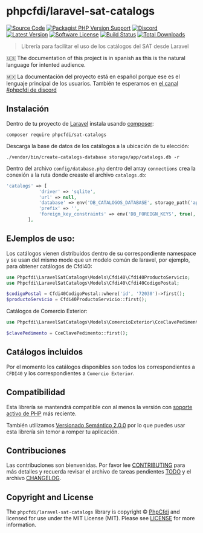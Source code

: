 # phpcfdi/laravel-sat-catalogs

[![Source Code][badge-source]][source]
[![Packagist PHP Version Support][badge-php-version]][php-version]
[![Discord][badge-discord]][discord]
[![Latest Version][badge-release]][release]
[![Software License][badge-license]][license]
[![Build Status][badge-build]][build]
[![Total Downloads][badge-downloads]][downloads]

> Librería para facilitar el uso de los catálogos del SAT desde Laravel

:us: The documentation of this project is in spanish as this is the natural language for intented audience.

:mexico: La documentación del proyecto está en español porque ese es el lenguaje principal de los usuarios.
También te esperamos en [el canal #phpcfdi de discord](https://discord.gg/aFGYXvX)

## Instalación

Dentro de tu proyecto de [Laravel](https://laravel.com/) instala usando [composer](https://getcomposer.org/):

```shell
composer require phpcfdi/sat-catalogs
```

Descarga la base de datos de los catálogos a la ubicación de tu elección:
```shell
./vendor/bin/create-catalogs-database storage/app/catalogs.db -r
```

Dentro del archivo `config/database.php` dentro del array `connections` crea la conexión a la ruta donde creaste el archivo `catalogs.db`:
```php
'catalogs' => [
            'driver' => 'sqlite',
            'url' => null,
            'database' => env('DB_CATALOGOS_DATABASE', storage_path('app/catalogs.db')),
            'prefix' => '',
            'foreign_key_constraints' => env('DB_FOREIGN_KEYS', true),
        ],
```
## EJemplos de uso:

Los catálogos vienen distribuidos dentro de su correspondiente namespace y se usan del mismo mode que un modelo común de laravel, por ejemplo, para obtener catálogos de Cfdi40:
```php
use Phpcfdi\LaravelSatCatalogs\Models\Cfdi40\Cfdi40ProductoServicio;
use Phpcfdi\LaravelSatCatalogs\Models\Cfdi40\Cfdi40CodigoPostal;

$codigoPostal = Cfdi40CodigoPostal::where('id', '72030')->first();
$productoServicio = Cfdi40ProductoServicio::first();
```

Catálogos de Comercio Exterior:
```php
use Phpcfdi\LaravelSatCatalogs\Models\ComercioExterior\CceClavePedimento;

$clavePedimento = CceClavePedimento::first();
```
## Catálogos incluidos

Por el momento los catálogos disponibles son todos los correspondientes a `CFDI40` y los correspondientes a `Comercio Exterior`.

## Compatibilidad

Esta librería se mantendrá compatible con al menos la versión con
[soporte activo de PHP](https://www.php.net/supported-versions.php) más reciente.

También utilizamos [Versionado Semántico 2.0.0](https://semver.org/lang/es/)
por lo que puedes usar esta librería sin temor a romper tu aplicación.

## Contribuciones

Las contribuciones son bienvenidas. Por favor lee [CONTRIBUTING][] para más detalles
y recuerda revisar el archivo de tareas pendientes [TODO][] y el archivo [CHANGELOG][].


## Copyright and License

The `phpcfdi/laravel-sat-catalogs` library is copyright © [PhpCfdi](https://www.phpcfdi.com)
and licensed for use under the MIT License (MIT). Please see [LICENSE][] for more information.

[contributing]: https://github.com/phpcfdi/laravel-sat-catalogs/blob/main/CONTRIBUTING.md
[changelog]: https://github.com/phpcfdi/laravel-sat-catalogs/blob/main/docs/CHANGELOG.md
[todo]: https://github.com/phpcfdi/laravel-sat-catalogs/blob/main/docs/TODO.md

[source]: https://github.com/phpcfdi/laravel-sat-catalogs
[php-version]: https://packagist.org/packages/phpcfdi/laravel-sat-catalogs
[discord]: https://discord.gg/aFGYXvX
[release]: https://github.com/phpcfdi/laravel-sat-catalogs/releases
[license]: https://github.com/phpcfdi/laravel-sat-catalogs/blob/main/LICENSE
[build]: https://github.com/phpcfdi/laravel-sat-catalogs/actions/workflows/build.yml?query=branch:main
[downloads]: https://packagist.org/packages/phpcfdi/laravel-sat-catalogs

[badge-source]: https://img.shields.io/badge/source-phpcfdi/laravel--sat--catalogs-blue?logo=github
[badge-discord]: https://img.shields.io/discord/459860554090283019?logo=discord
[badge-php-version]: https://img.shields.io/packagist/php-v/phpcfdi/laravel-sat-catalogs?logo=php
[badge-release]: https://img.shields.io/github/release/phpcfdi/laravel-sat-catalogs?logo=git
[badge-license]: https://img.shields.io/github/license/phpcfdi/laravel-sat-catalogs?logo=open-source-initiative
[badge-build]: https://img.shields.io/github/workflow/status/phpcfdi/laravel-sat-catalogs/build/main?logo=github-actions
[badge-downloads]: https://img.shields.io/packagist/dt/phpcfdi/laravel-sat-catalogs?logo=packagist